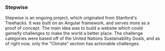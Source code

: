 ### Stepwise

Stepwise is an ongoing project, which originated from Stanford's Treehacks. 
It was built on an Angular framework, and serves more as a proof of concept.
The main idea was to build a website which could gameify challenges to make the world a better place. The challenge categories were based off of the United Nations Sustainability Goals, and as of right now, only the "Climate" section has actionable challenges. 

